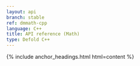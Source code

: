 ```yaml
---
layout: api
branch: stable
ref: dmmath-cpp
language: C++
title: API reference (Math)
type: Defold C++
---
```

{% include anchor_headings.html html=content %}